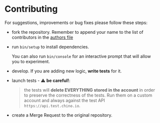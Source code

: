 # Contributing

For suggestions, improvements or bug fixes please follow these steps:

- fork the repository. Remember to append your name to the list of contributors
  in the [authors file](./AUTHORS.md)
  
- run `bin/setup` to install dependencies.
  
  You can also run `bin/console` for an interactive prompt that will allow
  you to experiment.
  
- develop. If you are adding new logic, **write tests** for it.
  
- launch tests - :warning: **be careful!**:
  
    > the tests will **delete EVERYTHING stored in the account** in order
    to preserve the correctness of the tests. Run them on a custom account
    and always against the test API `https://api.test.chino.io`.

- create a Merge Request to the original repository.
